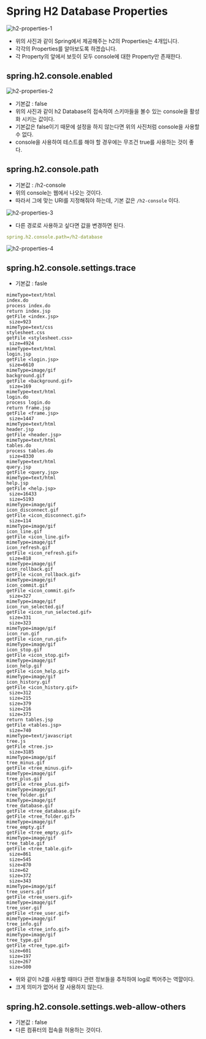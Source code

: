 # Spring H2 Database Properties

![h2-properties-1](https://github.com/ksy90101/TIL/blob/master/spring/img/h2-properties-1.png?raw=true)

- 위의 사진과 같이 Spring에서 제공해주는 h2의 Properties는 4개입니다.
- 각각의 Properties를 알아보도록 하겠습니다.
- 각 Property의 앞에서 보듯이 모두 console에 대한 Property만 존재한다.

## spring.h2.console.enabled

![h2-properties-2](https://github.com/ksy90101/TIL/blob/master/spring/img/h2-properties-2.png?raw=true)

- 기본값 : false
- 위의 사진과 같이 h2 Database의 접속하여 스키마들을 볼수 있는 console을 활성화 시키는 값이다.
- 기본값은 false이기 때문에 설정을 하지 않는다면 위의 사진처럼 console을 사용할 수 없다.
- console을 사용하여 테스트를 해야 할 경우에는 무조건 true를 사용하는 것이 좋다.

## spring.h2.console.path

- 기본값 : /h2-console
- 위의 console는 웹에서 나오는 것이다.
- 따라서 그에 맞는 URI를 지정해줘야 하는데, 기본 값은 `/h2-console` 이다.

![h2-properties-3](https://github.com/ksy90101/TIL/blob/master/spring/img/h2-properties-3.png?raw=true)

- 다른 경로로 사용하고 싶다면 값을 변경하면 된다.

```yaml
spring.h2.console.path=/h2-database
```

![h2-properties-4](https://github.com/ksy90101/TIL/blob/master/spring/img/h2-properties-4.png?raw=true)

## spring.h2.console.settings.trace

- 기본값 : fasle

```text
mimeType=text/html
index.do
process index.do
return index.jsp
getFile <index.jsp>
 size=923
mimeType=text/css
stylesheet.css
getFile <stylesheet.css>
 size=4924
mimeType=text/html
login.jsp
getFile <login.jsp>
 size=6610
mimeType=image/gif
background.gif
getFile <background.gif>
 size=169
mimeType=text/html
login.do
process login.do
return frame.jsp
getFile <frame.jsp>
 size=1447
mimeType=text/html
header.jsp
getFile <header.jsp>
mimeType=text/html
tables.do
process tables.do
 size=8330
mimeType=text/html
query.jsp
getFile <query.jsp>
mimeType=text/html
help.jsp
getFile <help.jsp>
 size=16433
 size=5193
mimeType=image/gif
icon_disconnect.gif
getFile <icon_disconnect.gif>
 size=114
mimeType=image/gif
icon_line.gif
getFile <icon_line.gif>
mimeType=image/gif
icon_refresh.gif
getFile <icon_refresh.gif>
 size=818
mimeType=image/gif
icon_rollback.gif
getFile <icon_rollback.gif>
mimeType=image/gif
icon_commit.gif
getFile <icon_commit.gif>
 size=327
mimeType=image/gif
icon_run_selected.gif
getFile <icon_run_selected.gif>
 size=331
 size=323
mimeType=image/gif
icon_run.gif
getFile <icon_run.gif>
mimeType=image/gif
icon_stop.gif
getFile <icon_stop.gif>
mimeType=image/gif
icon_help.gif
getFile <icon_help.gif>
mimeType=image/gif
icon_history.gif
getFile <icon_history.gif>
 size=312
 size=215
 size=379
 size=216
 size=373
return tables.jsp
getFile <tables.jsp>
 size=740
mimeType=text/javascript
tree.js
getFile <tree.js>
 size=3185
mimeType=image/gif
tree_minus.gif
getFile <tree_minus.gif>
mimeType=image/gif
tree_plus.gif
getFile <tree_plus.gif>
mimeType=image/gif
tree_folder.gif
mimeType=image/gif
tree_database.gif
getFile <tree_database.gif>
getFile <tree_folder.gif>
mimeType=image/gif
tree_empty.gif
getFile <tree_empty.gif>
mimeType=image/gif
tree_table.gif
getFile <tree_table.gif>
 size=861
 size=545
 size=870
 size=62
 size=372
 size=343
mimeType=image/gif
tree_users.gif
getFile <tree_users.gif>
mimeType=image/gif
tree_user.gif
getFile <tree_user.gif>
mimeType=image/gif
tree_info.gif
getFile <tree_info.gif>
mimeType=image/gif
tree_type.gif
getFile <tree_type.gif>
 size=601
 size=197
 size=267
 size=500
```

- 위와 같이 h2를 사용할 때마다 관련 정보들을 추적하여 log로 찍어주는 역햘이다.
- 크게 의미가 없어서 잘 사용하지 않는다.

## spring.h2.console.settings.web-allow-others

- 기본값 : false
- 다른 컴퓨터의 접속을 허용하는 것이다.
